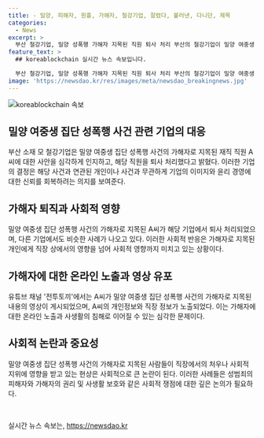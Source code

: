 ```yaml
---
title: - 밀양, 피해자, 원흉, 가해자, 철강기업, 잘렸다, 불러낸, 다니던, 제목
categories:
  - News
excerpt: >
  부산 철강기업, 밀양 성폭행 가해자 지목된 직원 퇴사 처리 부산의 철강기업이 밀양 여중생 성폭행 가해자로 지목된 직원을 퇴사 처리했다. 해당 기업은 논란을 매우 심각하게 받아들인다며 윤리 경영을 약속했다. 최근에는 다른 기업에서도 성폭행 사건과 관련된 직원들이 퇴사하거나 해고되는 사례가 나오고 있다. 2004년 발생한 밀양 여중생 성폭행 사건은 여전히 사회적 이슈로 남아 있으며, 해당 사건과 관련된 가해자들이 직장에서 제명되고 있는 상황이다.
feature_text: >
  ## koreablockchain 실시간 뉴스 속보입니다.

  부산 철강기업, 밀양 성폭행 가해자 지목된 직원 퇴사 처리 부산의 철강기업이 밀양 여중생 성폭행 가해자로 지목된 직원을 퇴사 처리했다. 해당 기업은 논란을 매우 심각하게 받아들인다며 윤리 경영을 약속했다. 최근에는 다른 기업에서도 성폭행 사건과 관련된 직원들이 퇴사하거나 해고되는 사례가 나오고 있다. 2004년 발생한 밀양 여중생 성폭행 사건은 여전히 사회적 이슈로 남아 있으며, 해당 사건과 관련된 가해자들이 직장에서 제명되고 있는 상황이다.
image: 'https://newsdao.kr/res/images/meta/newsdao_breakingnews.jpg'
---
```


<p><img src="https://newsdao.kr/res/images/meta/newsdao_breakingnews.jpg" alt="koreablockchain 속보" /></p>

<h2 data-ke-size="size26">밀양 여중생 집단 성폭행 사건 관련 기업의 대응</h2>

<p>부산 소재 모 철강기업은 밀양 여중생 집단 성폭행 사건의 가해자로 지목된 재직 직원 A씨에 대한 사안을 심각하게 인지하고, 해당 직원을 퇴사 처리했다고 밝혔다. 이러한 기업의 결정은 해당 사건과 연관된 개인이나 사건과 무관하게 기업의 이미지와 윤리 경영에 대한 신뢰를 회복하려는 의지를 보여준다.</p>

<h2 data-ke-size="size26">가해자 퇴직과 사회적 영향</h2>

<p>밀양 여중생 집단 성폭행 사건의 가해자로 지목된 A씨가 해당 기업에서 퇴사 처리되었으며, 다른 기업에서도 비슷한 사례가 나오고 있다. 이러한 사회적 반응은 가해자로 지목된 개인에게 직장 상에서의 영향을 넘어 사회적 영향까지 미치고 있는 상황이다.</p>

<h2 data-ke-size="size26">가해자에 대한 온라인 노출과 영상 유포</h2>

<p>유튜브 채널 '전투토끼'에서는 A씨가 밀양 여중생 집단 성폭행 사건의 가해자로 지목된 내용의 영상이 게시되었으며, A씨의 개인정보와 직장 정보가 노출되었다. 이는 가해자에 대한 온라인 노출과 사생활의 침해로 이어질 수 있는 심각한 문제이다.</p>

<h2 data-ke-size="size26">사회적 논란과 중요성</h2>

<p>밀양 여중생 집단 성폭행 사건의 가해자로 지목된 사람들이 직장에서의 처우나 사회적 지위에 영향을 받고 있는 현상은 사회적으로 큰 논란이 된다. 이러한 사례들은 성범죄의 피해자와 가해자의 권리 및 사생활 보호와 같은 사회적 쟁점에 대한 깊은 논의가 필요하다.</p>

<p data-ke-size="size16">&nbsp;</p>
실시간 뉴스 속보는, <a href="https://newsdao.kr" rel="dofollow">https://newsdao.kr</a>


